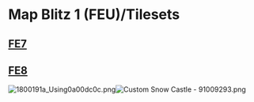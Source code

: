 # Map Blitz 1 (FEU)/Tilesets

## [FE7](FE7)

## [FE8](FE8)

![1800191a_Using0a00dc0c.png](https://raw.githubusercontent.com/Klokinator/FE-Repo/main/Maps/Map%20Blitz%201%20(FEU)/Tilesets/1800191a_Using0a00dc0c.png "1800191a_Using0a00dc0c.png")![Custom Snow Castle - 91009293.png](https://raw.githubusercontent.com/Klokinator/FE-Repo/main/Maps/Map%20Blitz%201%20(FEU)/Tilesets/Custom%20Snow%20Castle%20-%2091009293.png "Custom Snow Castle - 91009293.png")